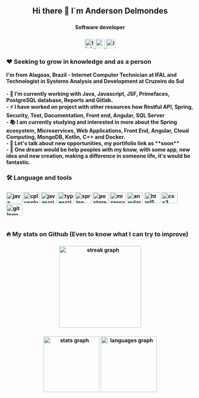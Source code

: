 <h2 align="center">Hi there 👋 I´m Anderson Delmondes</h2>

###

<h4 align="center"><b>Software developer<b></h4>

###

<div align="center">
  <a href="https://www.linkedin.com/in/anderson-delmondes/" target="_blank">
    <img src="https://img.shields.io/static/v1?message=LinkedIn&logo=linkedin&label=&color=0077B5&logoColor=black&labelColor=&style=for-the-badge" height="25" alt="linkedin logo"  />
  </a>
  <a href="andersondel.dev@gmail.com" target="_blank">
    <img src="https://img.shields.io/static/v1?message=Gmail&logo=gmail&label=&color=D14836&logoColor=black&labelColor=&style=for-the-badge" height="25" alt="gmail logo"  />
  </a>
  <a href="https://www.instagram.com/andersoonmgs/" target="_blank">
    <img src="https://img.shields.io/static/v1?message=Instagram&logo=instagram&label=&color=E4405F&logoColor=black&labelColor=&style=for-the-badge" height="25" alt="instagram logo"  />
  </a>
</div>

###

<h3 align="left">❤️ Seeking to grow in knowledge and as a person</h3>

<p align="left">I'm from Alagoas, Brazil - Internet Computer Technician at IFAL and Technologist in Systems Analysis and Development at Cruzeiro do Sul<br><br>- 🔭 I’m currently working with Java, Javascript,  JSF, Primefaces, PostgreSQL database, Reports and Gitlab.<br>- ⚡ I have worked on project with other resources how Restful API, Spring, Security, Test, Documentation, Front end, Angular, SQL Server<br>- 📚  I am currently studying and interested in more about the Spring ecosystem, Microservices, Web Applications, Front End, Angular, Cloud Computing, MongoDB, Kotlin, C++ and Docker.<br>- 💬 Let's talk about new opportunities, my portifolio link as **soon**<br>-  🌱 One dream would be help peoples with my know, with some app, new idea and new creation, making a difference in someone life, it's would be fantastic.</p>

###

<h3 align="left">🛠 Language and tools</h3>

###

<div align="left">
  <img src="https://cdn.jsdelivr.net/gh/devicons/devicon/icons/java/java-original.svg" height="30" width="43" alt="java logo"  />
  <img src="https://cdn.jsdelivr.net/gh/devicons/devicon/icons/cplusplus/cplusplus-original.svg" height="30" width="43" alt="cplusplus logo"  />
  <img src="https://cdn.jsdelivr.net/gh/devicons/devicon/icons/javascript/javascript-original.svg" height="30" width="43" alt="javascript logo"  />
  <img src="https://cdn.jsdelivr.net/gh/devicons/devicon/icons/typescript/typescript-original.svg" height="30" width="43" alt="typescript logo"  />
  <img src="https://cdn.jsdelivr.net/gh/devicons/devicon/icons/spring/spring-original.svg" height="30" width="43" alt="spring logo"  />
  <img src="https://cdn.jsdelivr.net/gh/devicons/devicon/icons/postgresql/postgresql-original.svg" height="30" width="43" alt="postgresql logo"  />
  <img src="https://cdn.jsdelivr.net/gh/devicons/devicon/icons/microsoftsqlserver/microsoftsqlserver-plain.svg" height="30" width="43" alt="microsoftsqlserver logo"  />
  <img src="https://cdn.jsdelivr.net/gh/devicons/devicon/icons/angularjs/angularjs-original.svg" height="30" width="43" alt="angularjs logo"  />
  <img src="https://cdn.jsdelivr.net/gh/devicons/devicon/icons/html5/html5-original.svg" height="30" width="43" alt="html5 logo"  />
  <img src="https://cdn.jsdelivr.net/gh/devicons/devicon/icons/css3/css3-original.svg" height="30" width="43" alt="css3 logo"  />
  <img src="https://cdn.jsdelivr.net/gh/devicons/devicon/icons/git/git-original.svg" height="30" width="43" alt="git logo"  />
</div>

###
  <h1></h1>
<h3 align="left">🔥   My stats on Github (Even to know what I can try to improve)</h3>

###

<div align="center">
  <img src="https://streak-stats.demolab.com?user=andersonmag&locale=en&mode=daily&theme=dark&hide_border=false&border_radius=5&order=3" height="220" alt="streak graph"  />
</div>

###

<div align="center">
  <img src="https://github-readme-stats.vercel.app/api?username=andersonmag&hide_title=false&hide_rank=false&show_icons=true&include_all_commits=true&count_private=true&disable_animations=false&theme=dracula&locale=en&hide_border=false&order=1" height="150" alt="stats graph"  />
  <img src="https://github-readme-stats.vercel.app/api/top-langs?username=andersonmag&locale=en&hide_title=false&layout=compact&card_width=320&langs_count=5&theme=dracula&hide_border=false&order=2" height="150" alt="languages graph"  />
</div>

###
